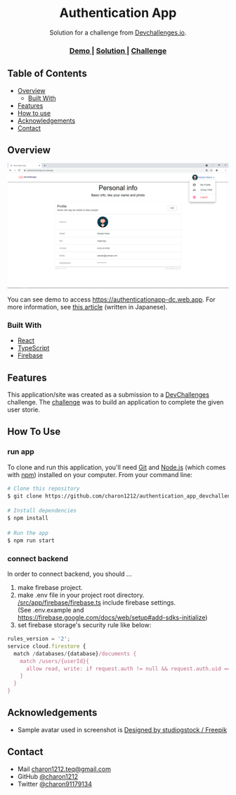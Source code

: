 <!-- Please update value in the {}  -->

<h1 align="center">Authentication App</h1>

<div align="center">
   Solution for a challenge from  <a href="http://devchallenges.io" target="_blank">Devchallenges.io</a>.
</div>

<div align="center">
  <h3>
    <a href="https://authenticationapp-dc.web.app/">
      Demo
    </a>
    <span> | </span>
    <a href="https://{your-url-to-the-solution}">
      Solution
    </a>
    <span> | </span>
    <a href="https://devchallenges.io/challenges/N1fvBjQfhlkctmwj1tnw">
      Challenge
    </a>
  </h3>
</div>

<!-- TABLE OF CONTENTS -->

## Table of Contents

- [Overview](#overview)
  - [Built With](#built-with)
- [Features](#features)
- [How to use](#how-to-use)
- [Acknowledgements](#acknowledgements)
- [Contact](#contact)

<!-- OVERVIEW -->

## Overview

![screenshot](docs/img/userinfo.png)

You can see demo to access <https://authenticationapp-dc.web.app>. For more information, see [this article]() (written in Japanese).

### Built With

- [React](https://reactjs.org/)
- [TypeScript](https://www.typescriptlang.org)
- [Firebase](https://firebase.google.com)

## Features

This application/site was created as a submission to a [DevChallenges](https://devchallenges.io/challenges) challenge. The [challenge](https://devchallenges.io/challenges/N1fvBjQfhlkctmwj1tnw) was to build an application to complete the given user storie.

## How To Use

### run app

To clone and run this application, you'll need [Git](https://git-scm.com) and [Node.js](https://nodejs.org/en/download/) (which comes with [npm](http://npmjs.com)) installed on your computer. From your command line:

```bash
# Clone this repository
$ git clone https://github.com/charon1212/authentication_app_devchallenges.git

# Install dependencies
$ npm install

# Run the app
$ npm run start
```

### connect backend

In order to connect backend, you should ...

1. make firebase project.
1. make .env file in your project root directory.  
[/src/app/firebase/firebase.ts](https://github.com/charon1212/ImageUploader_devchallenges/blob/main/src/app/firebase/firebase.ts) include firebase settings.  
(See .env.example and <https://firebase.google.com/docs/web/setup#add-sdks-initialize>)
1. set firebase storage's security rule like below:

```javascript
rules_version = '2';
service cloud.firestore {
  match /databases/{database}/documents {
    match /users/{userId}{
      allow read, write: if request.auth != null && request.auth.uid == userId;
    }
  }
}
```

## Acknowledgements

- Sample avatar used in screenshot is [Designed by studiogstock / Freepik](http://www.freepik.com)

## Contact

- Mail <charon1212.teq@gmail.com>
- GitHub [@charon1212](https://github.com/charon1212)
- Twitter [@charon91179134](https://twitter.com/charon91179134)
